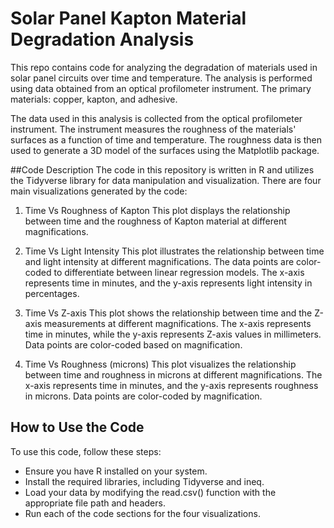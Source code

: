 # Solar Panel Kapton Material Degradation Analysis
This repo contains code for analyzing the degradation of materials used in solar panel circuits over time and temperature. The analysis is performed using data obtained from an optical profilometer instrument. The primary materials: copper, kapton, and adhesive.

The data used in this analysis is collected from the optical profilometer instrument. The instrument measures the roughness of the materials' surfaces as a function of time and temperature. The roughness data is then used to generate a 3D model of the surfaces using the Matplotlib package.

##Code Description
The code in this repository is written in R and utilizes the Tidyverse library for data manipulation and visualization. 
There are four main visualizations generated by the code:

1. Time Vs Roughness of Kapton
This plot displays the relationship between time and the roughness of Kapton material at different magnifications. 

2. Time Vs Light Intensity
This plot illustrates the relationship between time and light intensity at different magnifications. The data points are color-coded to differentiate between linear regression models. The x-axis represents time in minutes, and the y-axis represents light intensity in percentages.

3. Time Vs Z-axis
This plot shows the relationship between time and the Z-axis measurements at different magnifications. The x-axis represents time in minutes, while the y-axis represents Z-axis values in millimeters. Data points are color-coded based on magnification.

4. Time Vs Roughness (microns)
This plot visualizes the relationship between time and roughness in microns at different magnifications. The x-axis represents time in minutes, and the y-axis represents roughness in microns. Data points are color-coded by magnification.

## How to Use the Code
To use this code, follow these steps:

- Ensure you have R installed on your system.
- Install the required libraries, including Tidyverse and ineq.
- Load your data by modifying the read.csv() function with the appropriate file path and headers.
- Run each of the code sections for the four visualizations.
